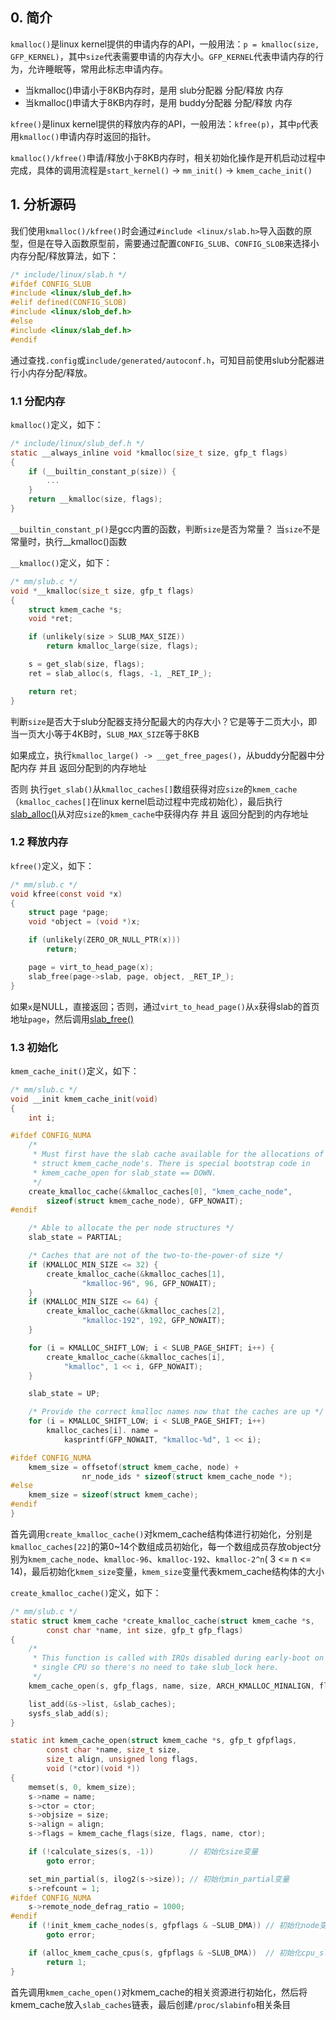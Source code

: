 ## 0. 简介

`kmalloc()`是linux kernel提供的申请内存的API，一般用法：`p = kmalloc(size, GFP_KERNEL)`，其中`size`代表需要申请的内存大小。`GFP_KERNEL`代表申请内存的行为，允许睡眠等，常用此标志申请内存。

* 当kmalloc()申请小于8KB内存时，是用 slub分配器 分配/释放 内存
* 当kmalloc()申请大于8KB内存时，是用 buddy分配器 分配/释放 内存

`kfree()`是linux kernel提供的释放内存的API，一般用法：`kfree(p)`，其中`p`代表用`kmalloc()`申请内存时返回的指针。

`kmalloc()/kfree()`申请/释放小于8KB内存时，相关初始化操作是开机启动过程中完成，具体的调用流程是`start_kernel()` -> `mm_init()` -> `kmem_cache_init()`

## 1. 分析源码

我们使用`kmalloc()/kfree()`时会通过`#include <linux/slab.h>`导入函数的原型，但是在导入函数原型前，需要通过配置`CONFIG_SLUB`、`CONFIG_SLOB`来选择小内存分配/释放算法，如下：

```c
/* include/linux/slab.h */
#ifdef CONFIG_SLUB
#include <linux/slub_def.h>
#elif defined(CONFIG_SLOB)
#include <linux/slob_def.h>
#else
#include <linux/slab_def.h>
#endif
```

通过查找`.config`或`include/generated/autoconf.h`，可知目前使用slub分配器进行小内存分配/释放。

### 1.1 分配内存

`kmalloc()`定义，如下：

```c
/* include/linux/slub_def.h */
static __always_inline void *kmalloc(size_t size, gfp_t flags)
{
	if (__builtin_constant_p(size)) {
		...
	}
	return __kmalloc(size, flags);
}
```

`__builtin_constant_p()`是gcc内置的函数，判断`size`是否为常量？ 当`size`不是常量时，执行__kmalloc()函数

`__kmalloc()`定义，如下：

```c
/* mm/slub.c */
void *__kmalloc(size_t size, gfp_t flags)
{
	struct kmem_cache *s;
	void *ret;

	if (unlikely(size > SLUB_MAX_SIZE))
		return kmalloc_large(size, flags);

	s = get_slab(size, flags);
	ret = slab_alloc(s, flags, -1, _RET_IP_);

	return ret;
}
```

判断`size`是否大于slub分配器支持分配最大的内存大小？它是等于二页大小，即 当一页大小等于4KB时，`SLUB_MAX_SIZE`等于8KB

如果成立，执行`kmalloc_large() -> __get_free_pages()`，从buddy分配器中分配内存 并且 返回分配到的内存地址

否则 执行`get_slab()`从`kmalloc_caches[]`数组获得对应`size`的`kmem_cache`（`kmalloc_caches[]`在linux kernel启动过程中完成初始化），最后执行[slab_alloc()](slab_alloc.md)从对应`size`的`kmem_cache`中获得内存 并且 返回分配到的内存地址

### 1.2 释放内存

`kfree()`定义，如下：

```c
/* mm/slub.c */
void kfree(const void *x)
{
	struct page *page;
	void *object = (void *)x;

	if (unlikely(ZERO_OR_NULL_PTR(x)))
		return;

	page = virt_to_head_page(x);
	slab_free(page->slab, page, object, _RET_IP_);
}
```

如果`x`是NULL，直接返回；否则，通过`virt_to_head_page()`从`x`获得slab的首页地址`page`，然后调用[slab_free()](slab_free.md)

### 1.3 初始化

`kmem_cache_init()`定义，如下：

```c
/* mm/slub.c */
void __init kmem_cache_init(void)
{
	int i;

#ifdef CONFIG_NUMA
	/*
	 * Must first have the slab cache available for the allocations of the
	 * struct kmem_cache_node's. There is special bootstrap code in
	 * kmem_cache_open for slab_state == DOWN.
	 */
	create_kmalloc_cache(&kmalloc_caches[0], "kmem_cache_node",
		sizeof(struct kmem_cache_node), GFP_NOWAIT);
#endif

	/* Able to allocate the per node structures */
	slab_state = PARTIAL;

	/* Caches that are not of the two-to-the-power-of size */
	if (KMALLOC_MIN_SIZE <= 32) {
		create_kmalloc_cache(&kmalloc_caches[1],
				"kmalloc-96", 96, GFP_NOWAIT);
	}
	if (KMALLOC_MIN_SIZE <= 64) {
		create_kmalloc_cache(&kmalloc_caches[2],
				"kmalloc-192", 192, GFP_NOWAIT);
	}

	for (i = KMALLOC_SHIFT_LOW; i < SLUB_PAGE_SHIFT; i++) {
		create_kmalloc_cache(&kmalloc_caches[i],
			"kmalloc", 1 << i, GFP_NOWAIT);
	}

	slab_state = UP;

	/* Provide the correct kmalloc names now that the caches are up */
	for (i = KMALLOC_SHIFT_LOW; i < SLUB_PAGE_SHIFT; i++)
		kmalloc_caches[i]. name =
			kasprintf(GFP_NOWAIT, "kmalloc-%d", 1 << i);

#ifdef CONFIG_NUMA
	kmem_size = offsetof(struct kmem_cache, node) +
				nr_node_ids * sizeof(struct kmem_cache_node *);
#else
	kmem_size = sizeof(struct kmem_cache);
#endif
}
```

首先调用`create_kmalloc_cache()`对kmem_cache结构体进行初始化，分别是`kmalloc_caches[22]`的第0~14个数组成员初始化，每一个数组成员存放object分别为`kmem_cache_node`、`kmalloc-96`、`kmalloc-192`、`kmalloc-2^n`( 3 <= n <= 14)，最后初始化`kmem_size`变量，`kmem_size`变量代表kmem_cache结构体的大小

`create_kmalloc_cache()`定义，如下：

```c
/* mm/slub.c */
static struct kmem_cache *create_kmalloc_cache(struct kmem_cache *s,
		const char *name, int size, gfp_t gfp_flags)
{
	/*
	 * This function is called with IRQs disabled during early-boot on
	 * single CPU so there's no need to take slub_lock here.
	 */
	kmem_cache_open(s, gfp_flags, name, size, ARCH_KMALLOC_MINALIGN, flags, NULL);

	list_add(&s->list, &slab_caches);
	sysfs_slab_add(s);
}

static int kmem_cache_open(struct kmem_cache *s, gfp_t gfpflags,
		const char *name, size_t size,
		size_t align, unsigned long flags,
		void (*ctor)(void *))
{
	memset(s, 0, kmem_size);
	s->name = name;
	s->ctor = ctor;
	s->objsize = size;
	s->align = align;
	s->flags = kmem_cache_flags(size, flags, name, ctor);

	if (!calculate_sizes(s, -1))        // 初始化size变量
		goto error;

	set_min_partial(s, ilog2(s->size)); // 初始化min_partial变量
	s->refcount = 1;
#ifdef CONFIG_NUMA
	s->remote_node_defrag_ratio = 1000;
#endif
	if (!init_kmem_cache_nodes(s, gfpflags & ~SLUB_DMA)) // 初始化node变量
		goto error;

	if (alloc_kmem_cache_cpus(s, gfpflags & ~SLUB_DMA))  // 初始化cpu_slab变量
		return 1;
}
```

首先调用`kmem_cache_open()`对kmem_cache的相关资源进行初始化，然后将kmem_cache放入`slab_caches`链表，最后创建`/proc/slabinfo`相关条目

